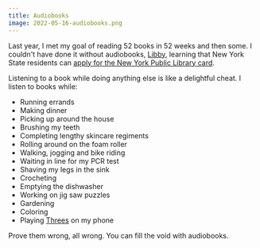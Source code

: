 ```yaml
---
title: Audiobooks
image: 2022-05-16-audiobooks.png
---
```


Last year, I met my goal of reading 52 books in 52 weeks and then some. I couldn't have done it without audiobooks, [Libby](https://www.overdrive.com/apps/libby), learning that New York State residents can [apply for the New York Public Library card](https://www.nypl.org/library-card/new).

Listening to a book while doing anything else is like a delightful cheat. I listen to books while:

- Running errands
- Making dinner
- Picking up around the house
- Brushing my teeth
- Completing lengthy skincare regiments
- Rolling around on the foam roller
- Walking, jogging and bike riding
- Waiting in line for my PCR test
- Shaving my legs in the sink
- Crocheting
- Emptying the dishwasher
- Working on jig saw puzzles
- Gardening
- Coloring
- Playing [Threes](http://play.threesgame.com/) on my phone

Prove them wrong, all wrong. You can fill the void with audiobooks.
